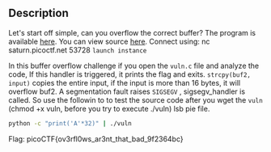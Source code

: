 ## Description
Let's start off simple, can you overflow the correct buffer? 
The program is available [here](https://artifacts.picoctf.net/c/172/vuln). You can view source [here](https://artifacts.picoctf.net/c/172/vuln.c). 
Connect using: nc saturn.picoctf.net 53728 `launch instance`

In this buffer overflow challenge if you open the `vuln.c` file and analyze the code, If this handler is triggered, it prints the flag and exits.
`strcpy(buf2, input)` copies the entire input, if the input is more than 16 bytes, it will overflow buf2. A segmentation fault raises `SIGSEGV` , sigsegv_handler is called.
So use the followin to to test the source code after you wget the `vuln` (chmod +x vuln, before you try to execute ./vuln) lsb pie file.
```bash
python -c "print('A'*32)" | ./vuln
```
Flag: picoCTF{ov3rfl0ws_ar3nt_that_bad_9f2364bc}
